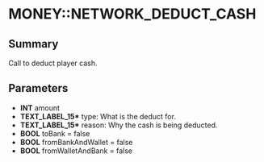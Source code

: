 # MONEY::NETWORK_DEDUCT_CASH

## Summary
Call to deduct player cash.

## Parameters
* **INT** amount
* **TEXT_LABEL_15\*** type: What is the deduct for.
* **TEXT_LABEL_15\*** reason: Why the cash is being deducted.
* **BOOL** toBank = false
* **BOOL** fromBankAndWallet = false
* **BOOL** fromWalletAndBank = false